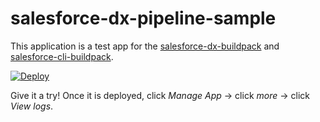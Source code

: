 # salesforce-dx-pipeline-sample

This application is a test app for the [salesforce-dx-buildpack](https://github.com/wadewegner/salesforce-dx-buildpack) and [salesforce-cli-buildpack](https://github.com/wadewegner/salesforce-cli-buildpack).

[![Deploy](https://www.herokucdn.com/deploy/button.svg)](https://heroku.com/deploy)

Give it a try! Once it is deployed, click *Manage App* -> click *more* -> click *View logs*.